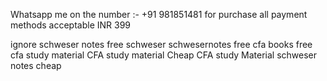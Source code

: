 Whatsapp me on the number :- +91 981851481 for purchase
all payment methods acceptable
INR 399

ignore
schweser notes free
schweser
schwesernotes
free cfa books
free cfa study material
CFA study material
Cheap CFA study Material
schweser notes cheap
